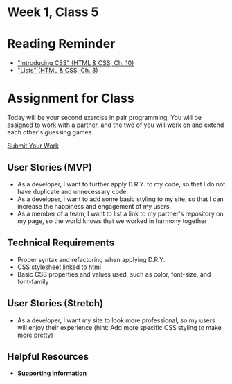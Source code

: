 # Week 1, Class 5

# Reading Reminder
* ["Introducing CSS" (HTML & CSS, Ch. 10)](https://canvas.instructure.com/courses/990777/assignments/4229966)
* ["Lists" (HTML & CSS, Ch. 3)](https://canvas.instructure.com/courses/990777/assignments/4229977)

# Assignment for Class
Today will be your second exercise in pair programming. You will be assigned to work with a partner, and the two of you will work on and extend each other's guessing games.

[Submit Your Work](https://canvas.instructure.com/courses/990777/assignments/4229999)

## User Stories (MVP)
 - As a developer, I want to further apply D.R.Y. to my code, so that I do not have duplicate and unnecessary code.
 - As a developer, I want to add some basic styling to my site, so that I can increase the happiness and engagement of my users.
 - As a member of a team, I want to list a link to my partner's repository on my page, so the world knows that we worked in harmony together

## Technical Requirements
 - Proper syntax and refactoring when applying D.R.Y.
 - CSS stylesheet linked to html
 - Basic CSS properties and values used, such as color, font-size, and font-family

## User Stories (Stretch)
 - As a developer, I want my site to look more professional, so my users will enjoy their experience (hint: Add more specific CSS styling to make more pretty)

## Helpful Resources
- [**Supporting Information**](support.md)
